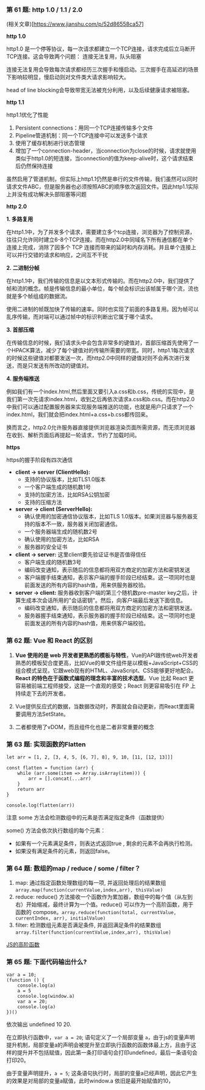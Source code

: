 ### 第 61 题: http 1.0 / 1.1 / 2.0

(相关文章)[https://www.jianshu.com/p/52d86558ca57]

**http 1.0**

http1.0 是一个停等协议，每一次请求都建立一个TCP连接，请求完成后立马断开TCP连接。这会导致两个问题： 连接无法复用，队头阻塞

连接无法复用会导致每次请求都经历三次握手和慢启动。三次握手在高延迟的场景下影响较明显，慢启动则对文件类大请求影响较大。

head of line blocking会导致带宽无法被充分利用，以及后续健康请求被阻塞。

**http 1.1**

http1.1优化了性能
1. Persistent connections：用同一个TCP连接传输多个文件
2. Pipeline管道机制：同一个TCP连接中可以发送多个请求
3. 使用了缓存机制进行状态管理
4. 增加了一个connection-header，当connection为close的时候，请求就使用类似于http1.0的短连接，当connection的值为keep-alive时，这个请求结束后仍然保持连接

虽然启用了管道机制，但实际上http1.1仍然是串行的文件传输，我们虽然可以同时请求文件ABC，但是服务器也必须按照ABC的顺序依次返回文件。因此http1.1实际上并没有成功解决头部阻塞等问题

**http 2.0**

**1. 多路复用**

在http1.1中，为了并发多个请求，需要建立多个tcp连接，浏览器为了控制资源，往往只允许同时建立6-8个TCP连接。而在http2.0中同域名下所有通信都在单个连接上完成，消除了因多个 TCP 连接而带来的延时和内存消耗。并且单个连接上可以并行交错的请求和响应，之间互不干扰

**2. 二进制分帧**

在http1.1中，我们传输的信息是以文本形式传输的。而在http2.0中，我们提供了帧和流的概念。帧是传输信息的最小单位，每个帧会标识出该帧属于哪个流，流也就是多个帧组成的数据流。

使用二进制的帧既加快了传输的速率。同时也实现了前面的多路复用。因为帧可以乱序传输，而对端可以通过帧中的标识判断出它属于哪个请求。

**3. 首部压缩**

在传输信息的时候，我们请求头中会包含非常多的键值对，首部压缩首先使用了一个HPACK算法，减少了每个键值对的传输所需要的带宽。同时，http1.1每次请求的时候这些键值对都要发送一次，而http2.0中同样的键值对则不会再次进行发送，而是只发送有所改动的键值对。

**4. 服务端推送**

例如我们有一个index.html,然后里面又要引入a.css和b.css，传统的实现中，是我们第一次先请求index.html，收到之后再依次请求a.css和b.css。而在http2.0中我们可以通过配置服务器来实现服务端推送的功能，也就是用户只请求了一个index.html，我们就会把index.html+a.css+b.css都传回来。

换而言之，http2.0允许服务器直接提供浏览器渲染页面所需资源，而无须浏览器在收到、解析页面后再提起一轮请求，节约了加载时间。


**https**

https的握手阶段有四次通信

+ **client -> server (ClientHello):**
    - 支持的协议版本，比如TLS1.0版本
    - 一个客户端生成的随机数1号
    - 支持的加密方法，比如RSA公钥加密
    - 支持的压缩方法
+ **server -> client (ServerHello):**
    - 确认使用的加密通信协议版本，比如TLS 1.0版本。如果浏览器与服务器支持的版本不一致，服务器关闭加密通信。
    - 一个服务器端生成的随机数2号
    - 确认使用的加密方法，比如RSA
    - 服务器的安全证书
+ **client -> server:** 这里client要先验证证书是否值得信任
    - 客户端生成的随机数3号
    - 编码改变通知，表示随后的信息都将用双方商定的加密方法和密钥发送
    - 客户端握手结束通知，表示客户端的握手阶段已经结束。这一项同时也是前面发送的所有内容的hash值，用来供服务器校验。
+ **server -> client:** 服务器收到客户端的第三个随机数pre-master key之后，计算生成本次会话所用的"会话密钥"。然后，向客户端最后发送下面信息。
    - 编码改变通知，表示随后的信息都将用双方商定的加密方法和密钥发送。
    - 服务器握手结束通知，表示服务器的握手阶段已经结束。这一项同时也是前面发送的所有内容的hash值，用来供客户端校验。

### 第 62 题: Vue 和 React 的区别

1. **Vue 使用的是 web 开发者更熟悉的模板与特性**，Vue的API跟传统web开发者熟悉的模板契合度更高，比如Vue的单文件组件是以模板+JavaScript+CSS的组合模式呈现，它跟web现有的HTML、JavaScript、CSS能够更好地配合。**React 的特色在于函数式编程的理念和丰富的技术选型**。Vue 比起 React 更容易被前端工程师接受，这是一个直观的感受；React 则更容易吸引在 FP 上持续走下去的开发者。

2. Vue提供反应式的数据，当数据改动时，界面就会自动更新，而React里面需要调用方法SetState。

3. 二者都使用了vDOM，而且组件化也是二者非常重要的概念


### 第 63 题: 实现函数的Flatten
```JS
let arr = [1, 2, [3, 4, 5, [6, 7], 8], 9, 10, [11, [12, 13]]]

const flatten = function (arr) {
    while (arr.some(item => Array.isArray(item))) {
        arr = [].concat(...arr)
    }
    return arr
}

console.log(flatten(arr))
```

注意 some 方法会检测数组中的元素是否满足指定条件（函数提供）

some() 方法会依次执行数组的每个元素：
+ 如果有一个元素满足条件，则表达式返回true , 剩余的元素不会再执行检测。
+ 如果没有满足条件的元素，则返回false。


### 第 64 题: 数组的map / reduce / some / filter？

1. map: 通过指定函数处理数组的每一项, 并返回处理后的结果数组 `array.map(function(currentValue,index,arr), thisValue)`
2. reduce: reduce() 方法接收一个函数作为累加器，数组中的每个值（从左到右）开始缩减，最终计算为一个值。reduce() 可以作为一个高阶函数，用于函数的 compose。`array.reduce(function(total, currentValue, currentIndex, arr), initialValue)`
3. filter: 检测数组元素是否满足条件, 并返回满足条件的结果数组`array.filter(function(currentValue,index,arr), thisValue)`

[JS的高阶函数](https://github.com/yygmind/blog/issues/36#%E6%80%9D%E8%80%83%E9%A2%98)

### 第 65 题: 下面代码输出什么?
```JS
var a = 10;
(function () {
    console.log(a)
    a = 5
    console.log(window.a)
    var a = 20;
    console.log(a)
})()
```

依次输出 undefined 10 20.

在立即执行函数中，`var a = 20`; 语句定义了一个局部变量 `a`，由于js的变量声明提升机制，局部变量a的声明会被提升至立即执行函数的函数体最上方，且由于这样的提升并不包括赋值，因此第一条打印语句会打印undefined，最后一条语句会打印20。

由于变量声明提升，`a = 5`; 这条语句执行时，局部的变量a已经声明，因此它产生的效果是对局部的变量a赋值，此时window.a 依旧是最开始赋值的10，



